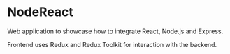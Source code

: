 # NodeReact
Web application to showcase how to integrate React, Node.js and Express.

Frontend uses Redux and Redux Toolkit for interaction with the backend.
